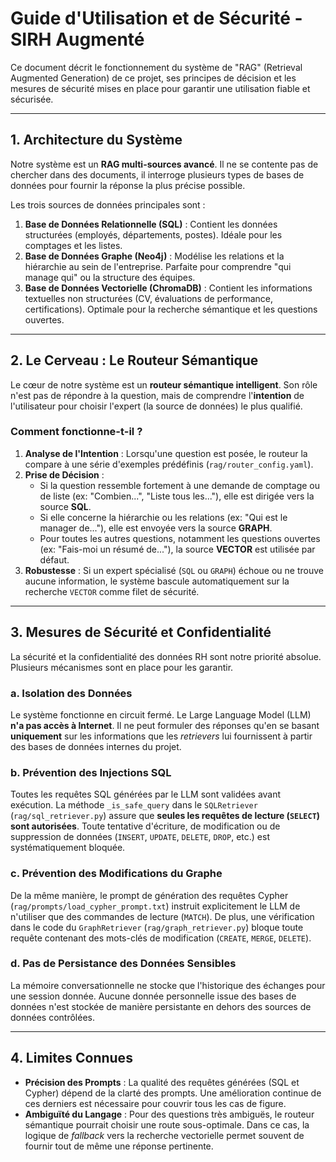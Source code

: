 # Guide d'Utilisation et de Sécurité - SIRH Augmenté

Ce document décrit le fonctionnement du système de "RAG" (Retrieval Augmented Generation)
de ce projet, ses principes de décision et les mesures de sécurité mises en place pour
garantir une utilisation fiable et sécurisée.

---

## 1. Architecture du Système

Notre système est un **RAG multi-sources avancé**. Il ne se contente pas de chercher dans
des documents, il interroge plusieurs types de bases de données pour fournir la réponse la
plus précise possible.

Les trois sources de données principales sont :
1.  **Base de Données Relationnelle (SQL)** : Contient les données structurées (employés,
départements, postes). Idéale pour les comptages et les listes.
2.  **Base de Données Graphe (Neo4j)** : Modélise les relations et la hiérarchie au sein
de l'entreprise. Parfaite pour comprendre "qui manage qui" ou la structure des équipes.
3.  **Base de Données Vectorielle (ChromaDB)** : Contient les informations textuelles non
structurées (CV, évaluations de performance, certifications). Optimale pour la recherche
sémantique et les questions ouvertes.

---

## 2. Le Cerveau : Le Routeur Sémantique

Le cœur de notre système est un **routeur sémantique intelligent**. Son rôle n'est pas de
répondre à la question, mais de comprendre l'**intention** de l'utilisateur pour choisir
l'expert (la source de données) le plus qualifié.

### Comment fonctionne-t-il ?
1.  **Analyse de l'Intention** : Lorsqu'une question est posée, le routeur la compare à
une série d'exemples prédéfinis (`rag/router_config.yaml`).
2.  **Prise de Décision** :
    * Si la question ressemble fortement à une demande de comptage ou de liste (ex:
"Combien...", "Liste tous les..."), elle est dirigée vers la source **SQL**.
    * Si elle concerne la hiérarchie ou les relations (ex: "Qui est le manager de..."),
elle est envoyée vers la source **GRAPH**.
    * Pour toutes les autres questions, notamment les questions ouvertes (ex: "Fais-moi un
résumé de..."), la source **VECTOR** est utilisée par défaut.
3.  **Robustesse** : Si un expert spécialisé (`SQL` ou `GRAPH`) échoue ou ne trouve aucune
information, le système bascule automatiquement sur la recherche `VECTOR` comme filet de
sécurité.

---

## 3. Mesures de Sécurité et Confidentialité

La sécurité et la confidentialité des données RH sont notre priorité absolue. Plusieurs
mécanismes sont en place pour les garantir.

### a. Isolation des Données
Le système fonctionne en circuit fermé. Le Large Language Model (LLM) **n'a pas accès à
Internet**. Il ne peut formuler des réponses qu'en se basant **uniquement** sur les
informations que les *retrievers* lui fournissent à partir des bases de données internes
du projet.

### b. Prévention des Injections SQL
Toutes les requêtes SQL générées par le LLM sont validées avant exécution. La méthode
`_is_safe_query` dans le `SQLRetriever` (`rag/sql_retriever.py`) assure que **seules les
requêtes de lecture (`SELECT`) sont autorisées**. Toute tentative d'écriture, de
modification ou de suppression de données (`INSERT`, `UPDATE`, `DELETE`, `DROP`, etc.) est
systématiquement bloquée.

### c. Prévention des Modifications du Graphe
De la même manière, le prompt de génération des requêtes Cypher
(`rag/prompts/load_cypher_prompt.txt`) instruit explicitement le LLM de n'utiliser que des
commandes de lecture (`MATCH`). De plus, une vérification dans le code du `GraphRetriever`
(`rag/graph_retriever.py`) bloque toute requête contenant des mots-clés de modification
(`CREATE`, `MERGE`, `DELETE`).

### d. Pas de Persistance des Données Sensibles
La mémoire conversationnelle ne stocke que l'historique des échanges pour une session
donnée. Aucune donnée personnelle issue des bases de données n'est stockée de manière
persistante en dehors des sources de données contrôlées.

---

## 4. Limites Connues

* **Précision des Prompts** : La qualité des requêtes générées (SQL et Cypher) dépend de
la clarté des prompts. Une amélioration continue de ces derniers est nécessaire pour
couvrir tous les cas de figure.
* **Ambiguïté du Langage** : Pour des questions très ambiguës, le routeur sémantique
pourrait choisir une route sous-optimale. Dans ce cas, la logique de *fallback* vers la
recherche vectorielle permet souvent de fournir tout de même une réponse pertinente.